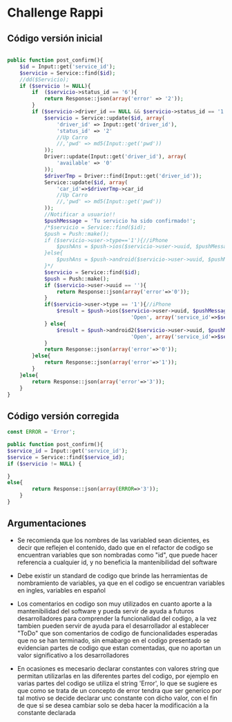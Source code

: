 # Challenge Rappi


## Código versión inicial

```php

public function post_confirm(){
    $id = Input::get('service_id');
    $servicio = Service::find($id);
    //dd($Servicio);
    if ($servicio != NULL){
        if  ($servicio->status_id == '6'){
            return Response::json(array('error' => '2'));
        }
        if ($servicio->driver_id == NULL && $servicio->status_id == '1'){
            $servicio = Service::update($id, array(
                'driver_id' => Input::get('driver_id'),
                'status_id' => '2'
                //Up Carro
                //,'pwd' => md5(Input::get('pwd'))
            ));
            Driver::update(Input::get('driver_id'), array(
                'available' => '0'
            ));
            $driverTmp = Driver::find(Input::get('driver_id'));
            Service::update($id, array(
                'car_id'=>$driverTmp->car_id
                //Up Carro
                //,'pwd' => md5(Input::get('pwd'))
            ));
            //Notificar a usuario!!
            $pushMessage = 'Tu servicio ha sido confirmado!';
            /*$servicio = Service::find($id);
            $push = Push::make();
            if ($servicio->user->type=='1'){//iPhone
                $pushAns = $push->ios($servicio->user->uuid, $pushMessage);
            }else{
                $pushAns = $push->android($servicio->user->uuid, $pushMessage);
            }*/
            $servicio = Service::find($id);
            $push = Push::make();
            if ($servicio->user->uuid == ''){
                return Response::json(array('error'=>'0'));
            }
            if($servicio->user->type == '1'){//iPhone
                $result = $push->ios($servicio->user->uuid, $pushMessage, 1, 'honk.wav',
                                        'Open', array('service_id'=>$servicio->id));
            } else{
                $result = $push->android2($servicio->user->uuid, $pushMessage, 1, 'default',
                                        'Open', array('service_id'=>$servicio->id));
            }
            return Response::json(array('error'=>'0'));
        }else{
            return Response::json(array('error'=>'1'));
        }
    }else{
        return Response::json(array('error'=>'3'));
    }
}
```

## Código versión corregida
```php
const ERROR = 'Error';

public function post_confirm(){
$service_id = Input::get('service_id');
$service = Service::find($service_id);
if ($servicio != NULL) {

}
else{
        return Response::json(array(ERROR=>'3'));
    }
}
```

## Argumentaciones
- Se recomienda que los nombres de las variabled sean dicientes, es decir que reflejen el contenido, dado que en el refactor de codigo se encuentran variables que son nombradas como "id", que puede hacer referencia a cualquier id, y no beneficia la mantenibilidad del software

 - Debe existir un standard de codigo que brinde las herramientas de nombramiento de variables, ya que en el codigo se encuentran variables en ingles, variables en español 
 
 - Los comentarios en codigo son muy utilizados en cuanto aporte a la mantenibilidad del software y pueda servir de ayuda a futuros desarrolladores para comprender la funcionalidad del codigo, a la vez tambien pueden servir de ayuda para el desarrollador al establecer "ToDo" que son comentarios de codigo de funcionalidades esperadas que no se han terminado, sin emabargo en el codigo presentado se evidencian partes de codigo que estan comentadas, que no aportan un valor significativo a los desarrolladores
 
 - En ocasiones es mecesario declarar constantes con valores string que permitan utilizarlas en las diferentes partes del codigo, por ejemplo en varias partes del codigo se utiliza el string 'Error', lo que se sugiere es que como se trata de un concepto de error tendra que ser generico por tal motivo se decide declarar unc constante con dicho valor, con el fin de que si se desea cambiar solo se deba hacer la modificación a la constante declarada
 
 
 




